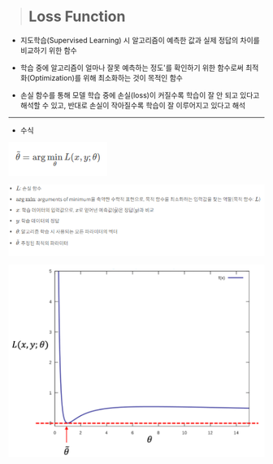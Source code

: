 ># Loss Function
- 지도학습(Supervised Learning) 시 알고리즘이 예측한 값과 실제 정답의 차이를 비교하기 위한 함수

- 학습 중에 알고리즘이 얼마나 잘못 예측하는 정도'를 확인하기 위한 함수로써 최적화(Optimization)를 위해 최소화하는 것이 목적인 함수

- 손실 함수를 통해 모델 학습 중에 손실(loss)이 커질수록 학습이 잘 안 되고 있다고 해석할 수 있고, 반대로 손실이 작아질수록 학습이 잘 이루어지고 있다고 해석

***

- 수식

![Alt text](image-14.png)

![Alt text](image-15.png)

![Alt text](image-16.png)